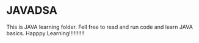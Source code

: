 # JAVADSA
This is JAVA learning folder.
Fell free to read and run code and learn JAVA basics.
Happpy Learning!!!!!!!!!!
